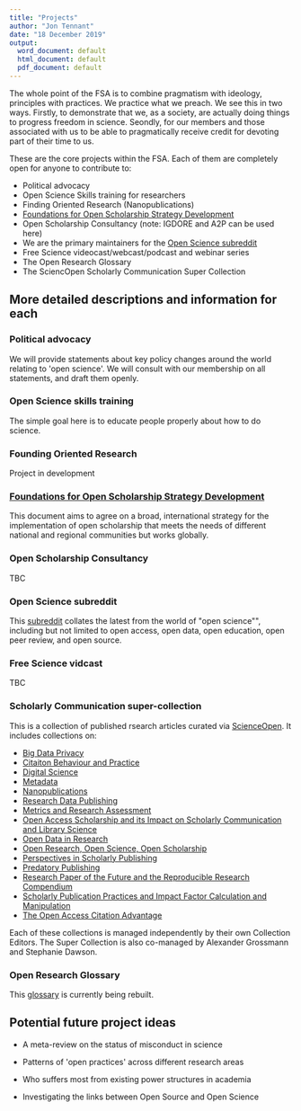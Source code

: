 ```yaml
---
title: "Projects"
author: "Jon Tennant"
date: "18 December 2019"
output:
  word_document: default
  html_document: default
  pdf_document: default
---
```


The whole point of the FSA is to combine pragmatism with ideology, principles with practices. We practice what we preach. We see this in two ways. Firstly, to demonstrate that we, as a society, are actually doing things to progress freedom in science. Seondly, for our members and those associated with us to be able to pragmatically receive credit for devoting part of their time to us.

These are the core projects within the FSA. Each of them are completely open for anyone to contribute to:

* Political advocacy
* Open Science Skills training for researchers
*	Finding Oriented Research (Nanopublications)
*	[Foundations for Open Scholarship Strategy Development](https://open-scholarship-strategy.github.io/site/)
* Open Scholarship Consultancy (note: IGDORE and A2P can be used here)
* We are the primary maintainers for the [Open Science subreddit](https://www.reddit.com/r/Open_Science/)
* Free Science videocast/webcast/podcast and webinar series
* The Open Research Glossary
* The SciencOpen Scholarly Communication Super Collection

## More detailed descriptions and information for each

### Political advocacy

We will provide statements about key policy changes around the world relating to 'open science'. We will consult with our membership on all statements, and draft them openly.

### Open Science skills training

The simple goal here is to educate people properly about how to do science.

### Founding Oriented Research

Project in development

### [Foundations for Open Scholarship Strategy Development](https://open-scholarship-strategy.github.io/site/)

This document aims to agree on a broad, international strategy for the implementation of open scholarship that meets the needs of different national and regional communities but works globally.

### Open Scholarship Consultancy

TBC

### Open Science subreddit

This [subreddit](https://www.reddit.com/r/Open_Science/) collates the latest from the world of "open science"", including but not limited to open access, open data, open education, open peer review, and open source.

### Free Science vidcast

TBC


### Scholarly Communication super-collection

This is a collection of published rsearch articles curated via [ScienceOpen](https://www.scienceopen.com/collection/69988c7e-1855-4007-ba94-caa4c4638b1f). It includes collections on:

* [Big Data Privacy](https://www.scienceopen.com/collection/bigdataprivacy)
* [Citaiton Behaviour and Practice](https://www.scienceopen.com/collection/citation_behaviour)
* [Digital Science](https://www.scienceopen.com/collection/digital-science)
* [Metadata](https://www.scienceopen.com/collection/Metadata)
* [Nanopublications](https://www.scienceopen.com/collection/Nanopublications)
* [Research Data Publishing](https://www.scienceopen.com/collection/ResearchDataPublishing)
* [Metrics and Research Assessment](https://www.scienceopen.com/collection/metrics)
* [Open Access Scholarship and its Impact on Scholarly Communication and Library Science](https://www.scienceopen.com/collection/oaandlibraryscience)
* [Open Data in Research](https://www.scienceopen.com/collection/Opendata)
* [Open Research, Open Science, Open Scholarship](https://www.scienceopen.com/collection/openresearch)
* [Perspectives in Scholarly Publishing](https://www.scienceopen.com/collection/Science20)
* [Predatory Publishing](https://www.scienceopen.com/collection/predatory-publishing)
* [Research Paper of the Future and the Reproducible Research Compendium](https://www.scienceopen.com/collection/futurepaper)
* [Scholarly Publication Practices and Impact Factor Calculation and Manipulation](https://www.scienceopen.com/collection/impactfactor)
* [The Open Access Citation Advantage](https://www.scienceopen.com/collection/OA_cite)

Each of these collections is managed independently by their own Collection Editors. The Super Collection is also co-managed by Alexander Grossmann and Stephanie Dawson.

### Open Research Glossary

This [glossary](https://github.com/Protohedgehog/open-research-glossary/) is currently being rebuilt.


## Potential future project ideas

* A meta-review on the status of misconduct in science

* Patterns of 'open practices' across different research areas

* Who suffers most from existing power structures in academia

* Investigating the links between Open Source and Open Science